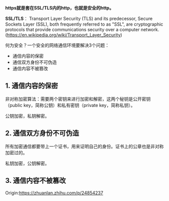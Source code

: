             

**https就是套在SSL/TLS内的http，也就是安全的http。**     

**SSL/TLS**：
Transport Layer Security (TLS) and its predecessor, Secure Sockets Layer (SSL), both frequently referred to as "SSL", are cryptographic protocols that provide communications security over a computer network.                  
(https://en.wikipedia.org/wiki/Transport_Layer_Security)      

何为安全？一个安全的网络通信环境要解决3个问题：
- 通信内容的保密
- 通信双方身份不可伪造
- 通信内容不被篡改

## 1. 通信内容的保密
非对称加密算法：需要两个密钥来进行加密和解密，这两个秘钥是公开密钥（public key，简称公钥）和私有密钥（private key，简称私钥）。

公钥加密，私钥解密。



## 2. 通信双方身份不可伪造
所有加密通信都要带上一个证书，用来证明自己的身份。证书上的公章也是非对称加密过的。

私钥加密，公钥解密。


## 3. 通信内容不被篡改

Origin:https://zhuanlan.zhihu.com/p/24854237    
